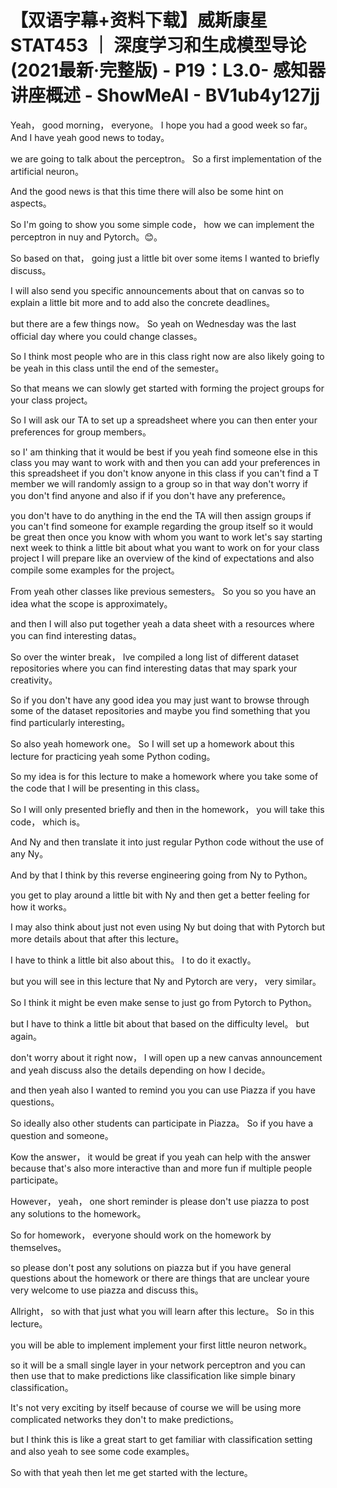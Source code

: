 # 【双语字幕+资料下载】威斯康星 STAT453 ｜ 深度学习和生成模型导论(2021最新·完整版) - P19：L3.0- 感知器讲座概述 - ShowMeAI - BV1ub4y127jj

Yeah， good morning， everyone。 I hope you had a good week so far。 And I have yeah good news to today。

 we are going to talk about the perceptron。 So a first implementation of the artificial neuron。

 And the good news is that this time there will also be some hint on aspects。

 So I'm going to show you some simple code， how we can implement the perceptron in nuy and Pytorch。😊。

So based on that， going just a little bit over some items I wanted to briefly discuss。

 I will also send you specific announcements about that on canvas so to explain a little bit more and to add also the concrete deadlines。

 but there are a few things now。 So yeah on Wednesday was the last official day where you could change classes。

 So I think most people who are in this class right now are also likely going to be yeah in this class until the end of the semester。

 So that means we can slowly get started with forming the project groups for your class project。

So I will ask our TA to set up a spreadsheet where you can then enter your preferences for group members。

 so I' am thinking that it would be best if you yeah find someone else in this class you may want to work with and then you can add your preferences in this spreadsheet if you don't know anyone in this class if you can't find a T member we will randomly assign to a group so in that way don't worry if you don't find anyone and also if if you don't have any preference。

 you don't have to do anything in the end the TA will then assign groups if you can't find someone for example regarding the group itself so it would be great then once you know with whom you want to work let's say starting next week to think a little bit about what you want to work on for your class project I will prepare like an overview of the kind of expectations and also compile some examples for the project。

From yeah other classes like previous semesters。 So you so you have an idea what the scope is approximately。

 and then I will also put together yeah a data sheet with a resources where you can find interesting datas。

 So over the winter break， Ive compiled a long list of different dataset repositories where you can find interesting datas that may spark your creativity。

 So if you don't have any good idea you may just want to browse through some of the dataset repositories and maybe you find something that you find particularly interesting。

 So also yeah homework one。 So I will set up a homework about this lecture for practicing yeah some Python coding。

 So my idea is for this lecture to make a homework where you take some of the code that I will be presenting in this class。

 So I will only presented briefly and then in the homework， you will take this code， which is。

And Ny and then translate it into just regular Python code without the use of any Ny。

 And by that I think by this reverse engineering going from Ny to Python。

 you get to play around a little bit with Ny and then get a better feeling for how it works。

 I may also think about just not even using Ny but doing that with Pytorch but more details about that after this lecture。

 I have to think a little bit also about this。 I to do it exactly。

 but you will see in this lecture that Ny and Pytorch are very， very similar。

 So I think it might be even make sense to just go from Pytorch to Python。

 but I have to think a little bit about that based on the difficulty level。 but again。

 don't worry about it right now， I will open up a new canvas announcement and yeah discuss also the details depending on how I decide。

 and then yeah also I wanted to remind you you can use Piazza if you have questions。

 So ideally also other students can participate in Piazza。 So if you have a question and someone。

Kow the answer， it would be great if you yeah can help with the answer because that's also more interactive than and more fun if multiple people participate。

However， yeah， one short reminder is please don't use piazza to post any solutions to the homework。

 So for homework， everyone should work on the homework by themselves。

 so please don't post any solutions on piazza but if you have general questions about the homework or there are things that are unclear youre very welcome to use piazza and discuss this。

 Allright， so with that just what you will learn after this lecture。 So in this lecture。

 you will be able to implement implement your first little neuron network。

 so it will be a small single layer in your network perceptron and you can then use that to make predictions like classification like simple binary classification。

 It's not very exciting by itself because of course we will be using more complicated networks they don't to make predictions。

 but I think this is like a great start to get familiar with classification setting and also yeah to see some code examples。

 So with that yeah then let me get started with the lecture。

